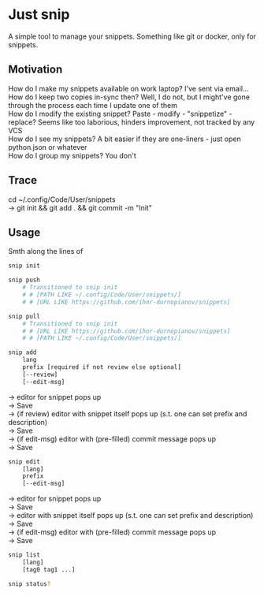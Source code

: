 # Just snip

A simple tool to manage your snippets.  Something like git or docker, only for snippets.

## Motivation

How do I make my snippets available on work laptop?  I've sent via email...  
How do I keep two copies in-sync then?  Well, I do not, but I might've gone through the process each time I update one of them  
How do I modify the existing snippet?  Paste - modify - "snippetize" - replace?  Seems like too laborious, hinders improvement, not tracked by any VCS  
How do I see my snippets?  A bit easier if they are one-liners - just open python.json or whatever  
How do I group my snippets?  You don't

## Trace

cd ~/.config/Code/User/snippets  
-> git init && git add . && git commit -m "Init"

## Usage

Smth along the lines of

```bash
snip init
```

```bash
snip push
    # Transitioned to snip init
    # # [PATH LIKE ~/.config/Code/User/snippets/]
    # # [URL LIKE https://github.com/ihor-durnopianov/snippets]
```

```bash
snip pull
    # Transitioned to snip init
    # # [URL LIKE https://github.com/ihor-durnopianov/snippets]
    # # [PATH LIKE ~/.config/Code/User/snippets/]
```

```bash
snip add
    lang
    prefix [required if not review else optional]
    [--review]
    [--edit-msg]
```
-> editor for snippet pops up  
-> Save  
-> (if review) editor with snippet itself pops up (s.t. one can set prefix and description)  
-> Save  
-> (if edit-msg) editor with (pre-filled) commit message pops up  
-> Save

```bash
snip edit
    [lang]
    prefix
    [--edit-msg]
```
-> editor for snippet pops up  
-> Save  
-> editor with snippet itself pops up (s.t. one can set prefix and description)  
-> Save  
-> (if edit-msg) editor with (pre-filled) commit message pops up  
-> Save

```bash
snip list
    [lang]
    [tag0 tag1 ...]
```

```bash
snip status?
```

